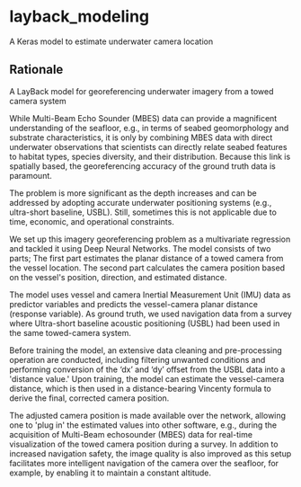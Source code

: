 # layback_modeling
A Keras model to estimate underwater camera location

## Rationale
A LayBack model for georeferencing underwater imagery from a towed camera system

While Multi-Beam Echo Sounder (MBES) data can provide a magnificent understanding of the seafloor, e.g., in terms of seabed geomorphology and substrate characteristics, it is only by combining MBES data with direct underwater observations that scientists can directly relate seabed features to habitat types, species diversity, and their distribution. Because this link is spatially based, the georeferencing accuracy of the ground truth data is paramount.

The problem is more significant as the depth increases and can be addressed by adopting accurate underwater positioning systems (e.g., ultra-short baseline, USBL). Still, sometimes this is not applicable due to time, economic, and operational constraints.

We set up this imagery georeferencing problem as a multivariate regression and tackled it using Deep Neural Networks. The model consists of two parts; The first part estimates the planar distance of a towed camera from the vessel location. The second part calculates the camera position based on the vessel's position, direction, and estimated distance. 

The model uses vessel and camera Inertial Measurement Unit (IMU) data as predictor variables and predicts the vessel-camera planar distance (response variable). As ground truth, we used navigation data from a survey where Ultra-short baseline acoustic positioning (USBL) had been used in the same towed-camera system.

Before training the model, an extensive data cleaning and pre-processing operation are conducted, including filtering unwanted conditions and performing conversion of the ‘dx’ and ‘dy’ offset from the USBL data into a 'distance value.' Upon training, the model can estimate the vessel-camera distance, which is then used in a distance-bearing Vincenty formula to derive the final, corrected camera position.

The adjusted camera position is made available over the network, allowing one to 'plug in' the estimated values into other software, e.g., during the acquisition of Multi-Beam echosounder  (MBES) data for real-time visualization of the towed camera position during a survey. In addition to increased navigation safety, the image quality is also improved as this setup facilitates more intelligent navigation of the camera over the seafloor, for example, by enabling it to maintain a constant altitude.

